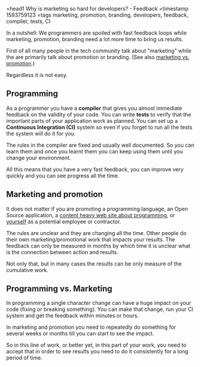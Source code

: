 =head1 Why is marketing so hard for developers? - Feedback
=timestamp 1593759123
=tags marketing, promotion, branding, developers, feedback, compiler, tests, CI



In a nutshell: We programmers are spoiled with fast feedback loops while marketing, promotion, branding need a lot more time to bring us results.



First of all many people in the tech community talk about "marketing" while the are primarily talk about promotion
or branding. (See also <a href="/marketing-and-promotion.html">marketing vs. promotion</a>.)

Regardless it is not easy.

<h2>Programming</h2>

As a programmer you have a <b>compiler</b> that gives  you almost immediate feedback on the validity of your code.
You can write <b>tests</b> to verify that the important parts of your application work as planned.
You can set up a <b>Continuous Integration (CI)</b> system so even if you forget to run all the tests the system
will do it for you.

The rules in the compiler are fixed and usually well documented. So you can learn them and once you learnt them you can keep
using them until you change your environment.

All this means that you have a very fast feedback, you can improve very quickly and you can see progress all the time.

<h2>Marketing and promotion</h2>

It does not matter if you are promoting a programming language, an Open Source application,
a <a href="https://code-maven.com/">content heavy web site about programming</a>, or
<a href="https://www.linkedin.com/in/szabgab/">yourself</a> as a potential employee or contractor.

The rules are unclear and they are changing all the time.
Other people do their own marketing/promotional work that impacts your results.
The feedback can only be measured in months by which time it is unclear what is the connection
between action and results.

Not only that, but in many cases the results can be only measure of the cumulative work.

<h2>Programming vs. Marketing</h2>

In programming a single character change can have a huge impact on your code (fixing or breaking something).
You can make that change, run your CI system and get the feedback within minutes or hours.

In marketing and promotion you need to repeatedly do something for several weeks or months till you can
start to see the impact.

So in this line of work, or better yet, in this part of your work, you need to accept that in order to
see results you need to do it consistently for a long period of time.
